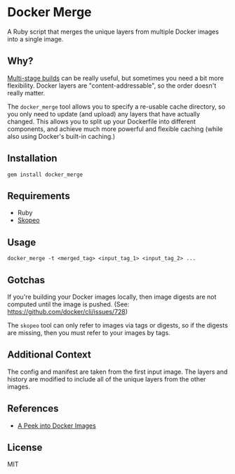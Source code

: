 # Docker Merge

A Ruby script that merges the unique layers from multiple Docker images into a single image.

## Why?

[Multi-stage builds](https://docs.docker.com/develop/develop-images/multistage-build/) can be really useful, but sometimes you need a bit more flexibility. Docker layers are "content-addressable", so the order doesn't really matter.

The `docker_merge` tool allows you to specify a re-usable cache directory, so you only need to update (and upload) any layers that have actually changed. This allows you to split up your Dockerfile into different components, and achieve much more powerful and flexible caching (while also using Docker's built-in caching.)

## Installation

```
gem install docker_merge
```

## Requirements

* Ruby
* [Skopeo](https://github.com/containers/skopeo)

## Usage

```
docker_merge -t <merged_tag> <input_tag_1> <input_tag_2> ...
```

## Gotchas

If you're building your Docker images locally, then image digests are not computed until the image is pushed. (See: https://github.com/docker/cli/issues/728)

The `skopeo` tool can only refer to images via tags or digests, so if the digests are missing, then you must refer to your images by tags.

## Additional Context

The config and manifest are taken from the first input image. The layers and history are modified to include all of the unique layers from the other images.

## References

* [A Peek into Docker Images](https://medium.com/tenable-techblog/a-peek-into-docker-images-b4d6b2362eb)

## License

MIT
